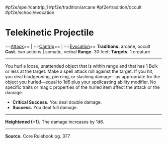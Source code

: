 #pf2e/spell/cantrip_1 #pf2e/tradition/arcane #pf2e/tradition/occult #pf2e/school/evocation 
# Telekinetic Projectile
==[Attack](../../../Traits/Attack.md)== | ==[Cantrip](../../../Traits/Cantrip.md)== | ==[Evocation](../../../Traits/Evocation.md)==
**Traditions.** arcane, occult
**Cast.** two actions | somatic, verbal
**Range.** 30 feet; **Targets.** 1 creature

---
You hurl a loose, unattended object that is within range and that has 1 Bulk or less at the target. Make a spell attack roll against the target. If you hit, you deal bludgeoning, piercing, or slashing damage—as appropriate for the object you hurled—equal to 1d6 plus your spellcasting ability modifier. No specific traits or magic properties of the hurled item affect the attack or the damage.

- **Critical Success.** You deal double damage.
- **Success.** You deal full damage.

---
**Heightened (+1).** The damage increases by 1d6.

---
**Source.** Core Rulebook pg. 377